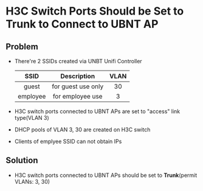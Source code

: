 # H3C Switch Ports Should be Set to Trunk to Connect to UBNT AP

## Problem
* There're 2 SSIDs created via UNBT Unifi Controller

  | SSID | Description | VLAN |
  | :--: | :--: | :--: |
  | guest | for guest use only | 30 |
  | employee | for employee use | 3 |

* H3C switch ports connected to UBNT APs are set to "access" link type(VLAN 3)
* DHCP pools of VLAN 3, 30 are created on H3C switch 
* Clients of emplyee SSID can not obtain IPs

## Solution
* H3C switch ports connected to UBNT APs should be set to **Trunk**(permit VLANs: 3, 30)
